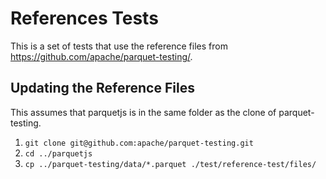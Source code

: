 # References Tests

This is a set of tests that use the reference files from https://github.com/apache/parquet-testing/.

## Updating the Reference Files

This assumes that parquetjs is in the same folder as the clone of parquet-testing.

1. `git clone git@github.com:apache/parquet-testing.git`
1. `cd ../parquetjs`
1. `cp ../parquet-testing/data/*.parquet ./test/reference-test/files/`


